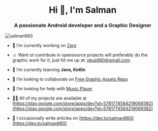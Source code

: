 <h1 align="center">Hi 👋, I'm Salman</h1>
<h3 align="center">A passionate Android developer and a Graphic Designer </h3>

<p align="left"> <img src="https://komarev.com/ghpvc/?username=salman660&label=Profile%20views&color=0e75b6&style=flat" alt="salman660" /> </p>

- 🔭 I’m currently working on [Zero](https://github.com/lucasasselli/zero)
- ☺️ Want ot contribute in opensource projects will preferably do the graphic work for it, just hit me up at: nkus660@gmail.com

- 🌱 I’m currently learning **Java, Kotlin**

- 👯 I’m looking to collaborate on [Free Graphic Assets Repo](https://github.com/salman660/Free-Graphic-Assets)

- 🤝 I’m looking for help with [Music Player](https://github.com/dtrung98/MusicPlayer)

- 👨‍💻 All of my projects are available at [https://play.google.com/store/apps/dev?id=5781774584219069382](https://play.google.com/store/apps/dev?id=5781774584219069382)

- 📝 I occasionally write articles on [https://dev.to/salman660](https://dev.to/salman660)


